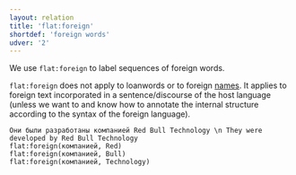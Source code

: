 ```yaml
---
layout: relation
title: 'flat:foreign'
shortdef: 'foreign words'
udver: '2'
---
```


We use `flat:foreign` to label sequences of foreign words.

`flat:foreign` does not apply to loanwords or to foreign [names](flat:name).
It applies to foreign text incorporated in a sentence/discourse
of the host language (unless we want to and know how to annotate the
internal structure according to the syntax of the foreign language).

~~~ sdparse
Они были разработаны компанией Red Bull Technology \n They were developed by Red Bull Technology
flat:foreign(компанией, Red)
flat:foreign(компанией, Bull)
flat:foreign(компанией, Technology)
~~~


<!-- Interlanguage links updated Po 11. listopadu 2024, 20:10:56 CET -->
